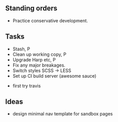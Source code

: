 ## Standing orders

- Practice conservative development.

## Tasks

 * Stash, P
 * Clean up working copy, P
 * Upgrade Harp etc, P
 * Fix any major breakages.
 * Switch styles SCSS -> LESS
 * Set up CI build server (awesome sauce)
  - first try travis

## Ideas

- design minimal nav template for sandbox pages
